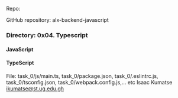 Repo:

GitHub repository: alx-backend-javascript
### Directory: 0x04. Typescript
#### JavaScript
#### TypeScript
File: task_0/js/main.ts, task_0/package.json, task_0/.eslintrc.js, task_0/tsconfig.json, task_0/webpack.config.js,... etc
Isaac Kumatse ikumatse@st.ug.edu.gh